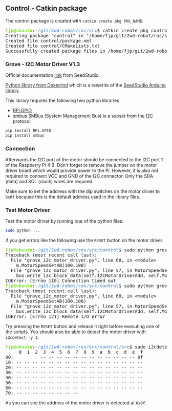 ## Control - Catkin package

The control package is created with `catkin create pkg PKG_NAME`:

<pre><font color="#8AE234"><b>fjp@ubuntu</b></font>:<font color="#729FCF"><b>~/git/2wd-robot/ros/src</b></font>$ catkin create pkg control
Creating package &quot;control&quot; in &quot;/home/fjp/git/2wd-robot/ros/src&quot;...
Created file control/package.xml
Created file control/CMakeLists.txt
Successfully created package files in /home/fjp/git/2wd-robot/ros/src/control.</pre>

### Grove - I2C Motor Driver V1.3

Official documentation [link](http://wiki.seeedstudio.com/Grove-I2C_Motor_Driver_V1.3/) from SeedStudio.

[Python library from DexterInd](https://github.com/DexterInd/GrovePi/blob/master/Software/Python/grove_i2c_motor_driver) 
which is a rewerite of the [SeedStudio Arduino library](https://github.com/Seeed-Studio/Grove_I2C_Motor_Driver_v1_3/blob/master).


This library requires the following two python libraries

- [RPi.GPIO](https://pypi.org/project/RPi.GPIO/)
- [smbus](https://pypi.org/project/smbus/) SMBus (System Management Bus) is a subset from the I2C protocol

```bash
pip install RPi.GPIO
pip install smbus
``` 

### Connection

Afterwards the I2C port of the motor should be connected to the I2C port 1 of the Raspberry Pi 4 B. 
Don't forget to remove the jumper on the motor driver board which would provide power to the Pi.
However, it is also not required to connect VCC and GND of the I2C connector. 
Only the SDA (data) and SCL (clock) wires are required.

Make sure to set the address with the dip switches on the motor driver to `0x0f` because this is the default address used
in the library files.

### Test Motor Driver

Test the motor driver by running one of the python files:

```bash
sudo python ...
``` 

If you get errors like the following use the `RESET` button on the motor driver.

<pre><font color="#8AE234"><b>fjp@ubuntu</b></font>:<font color="#729FCF"><b>~/git/2wd-robot/ros/src/control</b></font>$ sudo python grove_i2c_motor_driver.py 
Traceback (most recent call last):
  File &quot;grove_i2c_motor_driver.py&quot;, line 68, in &lt;module&gt;
    m.MotorSpeedSetAB(100,100)
  File &quot;grove_i2c_motor_driver.py&quot;, line 57, in MotorSpeedSetAB
    bus.write_i2c_block_data(self.I2CMotorDriverAdd, self.MotorSpeedSet, [MotorSpeedA,MotorSpeedB])
IOError: [Errno 110] Connection timed out
<font color="#8AE234"><b>fjp@ubuntu</b></font>:<font color="#729FCF"><b>~/git/2wd-robot/ros/src/control</b></font>$ sudo python grove_i2c_motor_driver.py 
Traceback (most recent call last):
  File &quot;grove_i2c_motor_driver.py&quot;, line 68, in &lt;module&gt;
    m.MotorSpeedSetAB(100,100)
  File &quot;grove_i2c_motor_driver.py&quot;, line 57, in MotorSpeedSetAB
    bus.write_i2c_block_data(self.I2CMotorDriverAdd, self.MotorSpeedSet, [MotorSpeedA,MotorSpeedB])
IOError: [Errno 121] Remote I/O error
</pre>

Try pressing the `RESET` button and release it right before executing one of the scripts.
You should also be able to detect the motor driver with `i2cdetect -y 1`:

<pre><font color="#8AE234"><b>fjp@ubuntu</b></font>:<font color="#729FCF"><b>~/git/2wd-robot/ros/src/control/src</b></font>$ sudo i2cdetect -y 1
     0  1  2  3  4  5  6  7  8  9  a  b  c  d  e  f
00:          -- -- -- -- -- -- -- -- -- -- -- -- 0f 
10: -- -- -- -- -- -- -- -- -- -- -- -- -- -- -- -- 
20: -- -- -- -- -- -- -- -- -- -- -- -- -- -- -- -- 
30: -- -- -- -- -- -- -- -- -- -- -- -- -- -- -- -- 
40: -- -- -- -- -- -- -- -- -- -- -- -- -- -- -- -- 
50: -- -- -- -- -- -- -- -- -- -- -- -- -- -- -- -- 
60: -- -- -- -- -- -- -- -- -- -- -- -- -- -- -- -- 
70: -- -- -- -- -- -- -- --</pre>

As you can see the address of the motor driver is detected at `0x0f`.
